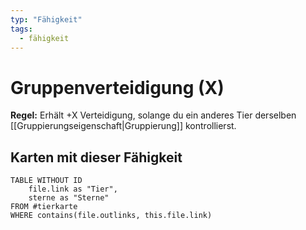 ```yaml
---
typ: "Fähigkeit"
tags:
  - fähigkeit
---
```


# Gruppenverteidigung (X)

**Regel:** Erhält +X Verteidigung, solange du ein anderes Tier derselben [[Gruppierungseigenschaft|Gruppierung]] kontrollierst.

## Karten mit dieser Fähigkeit

```dataview
TABLE WITHOUT ID   
	file.link as "Tier",   
	sterne as "Sterne" 
FROM #tierkarte
WHERE contains(file.outlinks, this.file.link)
````
